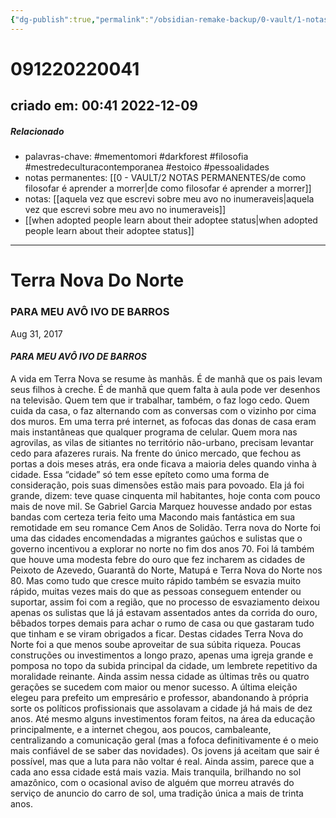 ```yaml
---
{"dg-publish":true,"permalink":"/obsidian-remake-backup/0-vault/1-notas-literais/filosofia/091220220041/","tags":["mementomori","darkforest","filosofia","mestredeculturacontemporanea","estoico","pessoalidades"],"dgHomeLink":true,"dgShowLocalGraph":true,"dgShowFileTree":true,"noteIcon":""}
---
```


# 091220220041
## criado em: 00:41 2022-12-09

##### Relacionado
- palavras-chave: #mementomori #darkforest #filosofia #mestredeculturacontemporanea #estoico #pessoalidades 
- notas permanentes: [[0 - VAULT/2 NOTAS PERMANENTES/de como filosofar é aprender a morrer\|de como filosofar é aprender a morrer]] 
- notas: [[aquela vez que escrevi sobre meu avo no inumeraveis\|aquela vez que escrevi sobre meu avo no inumeraveis]]
- [[when adopted people learn about their adoptee status\|when adopted people learn about their adoptee status]]
---
# Terra Nova Do Norte

### PARA MEU AVÔ IVO DE BARROS

Aug 31, 2017

#### _PARA MEU AVÔ IVO DE BARROS_

A vida em Terra Nova se resume às manhãs. É de manhã que os pais levam seus filhos à creche. É de manhã que quem falta à aula pode ver desenhos na televisão. Quem tem que ir trabalhar, também, o faz logo cedo. Quem cuida da casa, o faz alternando com as conversas com o vizinho por cima dos muros. Em uma terra pré internet, as fofocas das donas de casa eram mais instantâneas que qualquer programa de celular. Quem mora nas agrovilas, as vilas de sitiantes no território não-urbano, precisam levantar cedo para afazeres rurais. Na frente do único mercado, que fechou as portas a dois meses atrás, era onde ficava a maioria deles quando vinha à cidade. Essa “cidade” só tem esse epíteto como uma forma de consideração, pois suas dimensões estão mais para povoado. Ela já foi grande, dizem: teve quase cinquenta mil habitantes, hoje conta com pouco mais de nove mil. Se Gabriel Garcia Marquez houvesse andado por estas bandas com certeza teria feito uma Macondo mais fantástica em sua remotidade em seu romance Cem Anos de Solidão. Terra nova do Norte foi uma das cidades encomendadas a migrantes gaúchos e sulistas que o governo incentivou a explorar no norte no fim dos anos 70. Foi lá também que houve uma modesta febre do ouro que fez incharem as cidades de Peixoto de Azevedo, Guarantã do Norte, Matupá e Terra Nova do Norte nos 80. Mas como tudo que cresce muito rápido também se esvazia muito rápido, muitas vezes mais do que as pessoas conseguem entender ou suportar, assim foi com a região, que no processo de esvaziamento deixou apenas os sulistas que lá já estavam assentados antes da corrida do ouro, bêbados torpes demais para achar o rumo de casa ou que gastaram tudo que tinham e se viram obrigados a ficar. Destas cidades Terra Nova do Norte foi a que menos soube aproveitar de sua súbita riqueza. Poucas construções ou investimentos a longo prazo, apenas uma igreja grande e pomposa no topo da subida principal da cidade, um lembrete repetitivo da moralidade reinante. Ainda assim nessa cidade as últimas três ou quatro gerações se sucedem com maior ou menor sucesso. A última eleição elegeu para prefeito um empresário e professor, abandonando à própria sorte os políticos profissionais que assolavam a cidade já há mais de dez anos. Até mesmo alguns investimentos foram feitos, na área da educação principalmente, e a internet chegou, aos poucos, cambaleante, centralizando a comunicação geral (mas a fofoca definitivamente é o meio mais confiável de se saber das novidades). Os jovens já aceitam que sair é possível, mas que a luta para não voltar é real. Ainda assim, parece que a cada ano essa cidade está mais vazia. Mais tranquila, brilhando no sol amazônico, com o ocasional aviso de alguém que morreu através do serviço de anuncio do carro de sol, uma tradição única a mais de trinta anos.